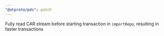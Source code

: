 ```yaml
---
"@atproto/pds": patch
---
```


Fully read CAR stream before starting transaction in `importRepo`, resulting in faster transactions

